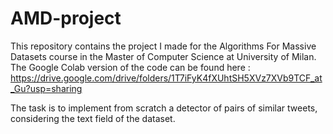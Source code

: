# AMD-project

This repository contains the project I made for the Algorithms For Massive Datasets course in the Master of Computer Science at University of Milan. The Google Colab version of the code can be found here : https://drive.google.com/drive/folders/1T7iFyK4fXUhtSH5XVz7XVb9TCF_at_Gu?usp=sharing

The task is to implement from scratch a detector of pairs
of similar tweets, considering the text field of the dataset.
